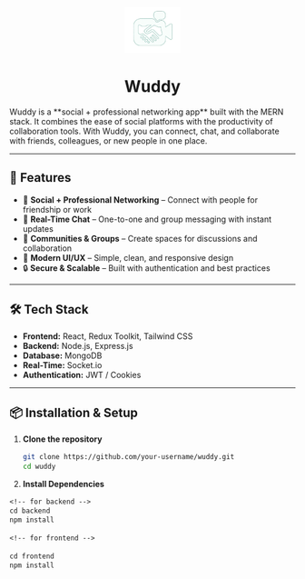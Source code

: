 <div align="center">
  <img src="./client//public/logo.png" alt="Wuddy Logo" width="100"/>
<h1 align="center">Wuddy</h1>
</div>
Wuddy is a **social + professional networking app** built with the MERN stack. It combines the ease of social platforms with the productivity of collaboration tools. With Wuddy, you can connect, chat, and collaborate with friends, colleagues, or new people in one place.

---

## 🚀 Features

- 🔗 **Social + Professional Networking** – Connect with people for friendship or work
- 💬 **Real-Time Chat** – One-to-one and group messaging with instant updates
- 👥 **Communities & Groups** – Create spaces for discussions and collaboration
- 📱 **Modern UI/UX** – Simple, clean, and responsive design
- 🔒 **Secure & Scalable** – Built with authentication and best practices

---

## 🛠️ Tech Stack

- **Frontend:** React, Redux Toolkit, Tailwind CSS
- **Backend:** Node.js, Express.js
- **Database:** MongoDB
- **Real-Time:** Socket.io
- **Authentication:** JWT / Cookies

---

## 📦 Installation & Setup

1. **Clone the repository**
   ```bash
   git clone https://github.com/your-username/wuddy.git
   cd wuddy
   ```
2. **Install Dependencies**

```
<!-- for backend -->
cd backend
npm install

<!-- for frontend -->

cd frontend
npm install

```
